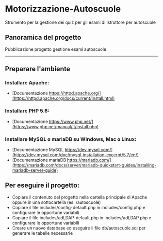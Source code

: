 # Motorizzazione-Autoscuole
Strumento per la gestione dei quiz per gli esami di istruttore per autoscuole

## Panoramica del progetto

Pubblicazione progetto gestione esami autoscuole

---

## Preparare l'ambiente

### Installare Apache:

* [Documentazione https://httpd.apache.org/](https://httpd.apache.org/docs/current/install.html)

### Installare PHP 5.6:

* [Documentazione https://www.php.net/](https://www.php.net/manual/it/install.php)

### Installare MySQL o mariaDB su Windows, Mac o Linux:

* [Documentazione MySQL https://dev.mysql.com/](https://dev.mysql.com/doc/mysql-installation-excerpt/5.7/en/)
* [Documentazione mariaDB https://mariadb.com/](https://mariadb.com/docs/server/mariadb-quickstart-guides/installing-mariadb-server-guide)

## Per eseguire il progetto:

* Copiare il contenuto del progetto nella cartella principale di Apache oppure in una sottocartella (es. /autoscuole)
* Copiare il file includes/config-default.php in includes/config.php e configurare le opportune variabili
* Copiare il file includes/adLDAP-default.php in includes/adLDAP.php e configurare le opportune variabili
* Creare un nuovo database ed eseguire il file db/autoscuole.sql per generare le tabelle necessarie
